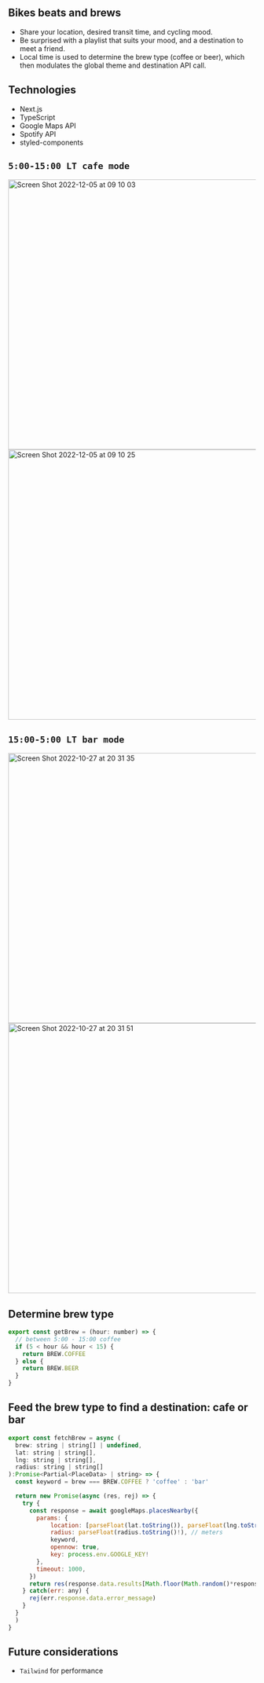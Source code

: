 ## Bikes beats and brews
- Share your location, desired transit time, and cycling mood.
- Be surprised with a playlist that suits your mood, and a destination to meet a friend.
- Local time is used to determine the brew type (coffee or beer), which then modulates the global theme and destination API call.

## Technologies
- Next.js
- TypeScript
- Google Maps API
- Spotify API
- styled-components

## `5:00-15:00 LT cafe mode`
<img width="550" alt="Screen Shot 2022-12-05 at 09 10 03 " src="https://user-images.githubusercontent.com/112890821/205657447-9ef2b4d9-2c2c-45c8-970c-b77a835196bd.png">
<img width="550" alt="Screen Shot 2022-12-05 at 09 10 25 " src="https://user-images.githubusercontent.com/112890821/205657477-c2a1d925-ca15-4135-b031-05e9084ce1e4.png">

## `15:00-5:00 LT bar mode`
<img width="550" alt="Screen Shot 2022-10-27 at 20 31 35 " src="https://user-images.githubusercontent.com/112890821/198422126-81eb4b55-cd08-412f-8655-53a425c2817f.png">
<img width="550" alt="Screen Shot 2022-10-27 at 20 31 51 " src="https://user-images.githubusercontent.com/112890821/198422138-44dade1b-b9fa-4360-bd62-bfc9c41c9d76.png">

## Determine brew type
```javascript
export const getBrew = (hour: number) => {
  // between 5:00 - 15:00 coffee
  if (5 < hour && hour < 15) {
    return BREW.COFFEE
  } else {
    return BREW.BEER
  }
}
```

## Feed the brew type to find a destination: cafe or bar
```javascript
export const fetchBrew = async (
  brew: string | string[] | undefined,
  lat: string | string[],
  lng: string | string[],
  radius: string | string[]
):Promise<Partial<PlaceData> | string> => {
  const keyword = brew === BREW.COFFEE ? 'coffee' : 'bar'

  return new Promise(async (res, rej) => {
    try {
      const response = await googleMaps.placesNearby({
        params: {
            location: [parseFloat(lat.toString()), parseFloat(lng.toString())],
            radius: parseFloat(radius.toString()!), // meters
            keyword,
            opennow: true,
            key: process.env.GOOGLE_KEY!
        },
        timeout: 1000,
      })
      return res(response.data.results[Math.floor(Math.random()*response.data.results.length)])  
    } catch(err: any) {
      rej(err.response.data.error_message)
    }
  }
  )
}
```

## Future considerations
- `Tailwind` for performance
